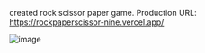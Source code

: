 created rock scissor paper game.
Production URL: https://rockpaperscissor-nine.vercel.app/

![image](https://github.com/rok0705/rockScissorPaper/assets/5758570/887763cb-0e21-43b1-9847-15d5ad57f927)
